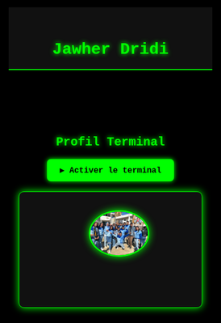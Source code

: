 <!DOCTYPE html>
<html lang="fr">
<head>
  <meta charset="UTF-8">
  <meta name="viewport" content="width=device-width, initial-scale=1.0">
  <title>Hacker Zone - Jawher Dridi</title>
  <style>
    * {
      margin: 0;
      padding: 0;
      box-sizing: border-box;
      font-family: 'Courier New', monospace;
    }
    body {
      background: #000;
      color: #00ff00;
      /* ❌ on supprime overflow: hidden pour permettre le scroll */
    }
    header {
      background: #111;
      padding: 20px;
      text-align: center;
      border-bottom: 2px solid #00ff00;
    }
    header h1 {
      font-size: 2rem;
      text-shadow: 0 0 10px #00ff00;
    }
    section {
      padding: 40px 20px;
      max-width: 900px;
      margin: auto;
    }
    h2 {
      text-align: center;
      margin-bottom: 20px;
      text-shadow: 0 0 10px #00ff00;
      font-size: 1.5rem;
    }
    .card {
      background: #111;
      border: 1px solid #00ff00;
      padding: 20px;
      border-radius: 10px;
      box-shadow: 0 0 15px #00ff00;
      white-space: pre-wrap;
      text-align: center;
      overflow-x: auto; /* ✅ pour éviter que le texte déborde sur mobile */
    }
    .profile-img {
      width: 120px;
      max-width: 50%;
      border-radius: 50%;
      border: 3px solid #00ff00;
      margin-top: 0px;
      box-shadow: 0 0 15px #00ff00;
    }
    #start-btn {
      display: block;
      margin: 20px auto;
      padding: 12px 25px;
      background: #00ff00;
      color: #000;
      border: none;
      border-radius: 8px;
      font-size: 1rem;
      font-weight: bold;
      cursor: pointer;
      box-shadow: 0 0 10px #00ff00;
      transition: 0.2s;
    }
    #start-btn:hover {
      background: #00cc00;
      box-shadow: 0 0 20px #00ff00;
    }
    /* Matrix background */
    #matrix {
      position: fixed;
      top: 0;
      left: 0;
      width: 100%;
      height: 100%;
      z-index: -1;
      background: black;
    }
  </style>
</head>
<body>

<canvas id="matrix"></canvas>

<header>
  <h1>Jawher Dridi</h1>
</header>

<section id="profile">
  <h2>Profil Terminal</h2>
  <button id="start-btn">▶ Activer le terminal</button>
  <div class="card">
    <img src="1756550933593.jpg" alt="Photo de Jawher Dridi" class="profile-img">
    <pre id="profile-terminal"></pre>
  </div>
</section>

<script>
  /***********************
   * MATRIX BACKGROUND
   ***********************/
  const canvas = document.getElementById("matrix");
  const ctx = canvas.getContext("2d");
  canvas.height = window.innerHeight;
  canvas.width = window.innerWidth;

  const letters = "アカサタナハマヤラワ0123456789";
  const fontSize = 16;
  let columns = Math.floor(canvas.width / fontSize);
  let drops = Array(columns).fill(1);

  function drawMatrix() {
    ctx.fillStyle = "rgba(0,0,0,0.05)";
    ctx.fillRect(0, 0, canvas.width, canvas.height);
    ctx.font = fontSize + "px monospace";

    for (let i = 0; i < drops.length; i++) {
      const text = letters.charAt(Math.floor(Math.random() * letters.length));
      ctx.fillStyle = "#0F0";
      ctx.fillText(text, i * fontSize, drops[i] * fontSize);
      if (drops[i] * fontSize > canvas.height && Math.random() > 0.975) drops[i] = 0;
      drops[i]++;
    }
  }
  setInterval(drawMatrix, 35);

  window.addEventListener('resize', () => {
    canvas.width = window.innerWidth;
    canvas.height = window.innerHeight;
    columns = Math.floor(canvas.width / fontSize);
    drops = Array(columns).fill(1);
  });

  /***********************
   * TERMINAL + VOIX
   ***********************/
  const terminal = document.getElementById("profile-terminal");
  const startBtn = document.getElementById("start-btn");

  const profileLines = [
    "===============================",
    "📂 Accessing user profile...",
    "Name: Jawher Dridi",
    "Status: Student at ISI Kef",
    "Email: dridijawherr@gmail.com",
    "Interests: Web Development, Cybersecurity, Creativity",
    "===============================",
    "✅ Profile Loaded Successfully"
  ];

  let line = 0;
  let char = 0;

  function speak(text) {
    if ('speechSynthesis' in window) {
      const utterance = new SpeechSynthesisUtterance(text);
      utterance.lang = "fr-FR";
      utterance.rate = 1.1;
      const voices = speechSynthesis.getVoices();
      if (voices.length > 0) {
        utterance.voice = voices.find(v => v.lang === "fr-FR") || voices[0];
      }
      window.speechSynthesis.speak(utterance);
    }
  }

  function typeLine() {
    if (line < profileLines.length) {
      if (char < profileLines[line].length) {
        terminal.textContent += profileLines[line][char];
        char++;
        setTimeout(typeLine, 40);
      } else {
        terminal.textContent += "\n";
        if (!/^=+$/.test(profileLines[line])) {
          speak(profileLines[line]);
        }
        line++;
        char = 0;
        setTimeout(typeLine, 300);
      }
    }
  }

  startBtn.addEventListener("click", () => {
    startBtn.style.display = "none";
    typeLine();
  });

  window.speechSynthesis.onvoiceschanged = () => {
    console.log("Voices loaded:", speechSynthesis.getVoices());
  };
</script>
</body>
</html>
